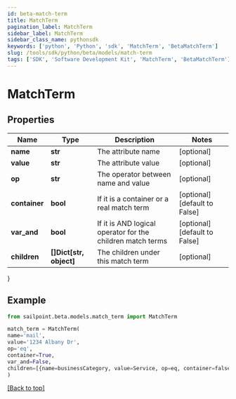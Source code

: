 ```yaml
---
id: beta-match-term
title: MatchTerm
pagination_label: MatchTerm
sidebar_label: MatchTerm
sidebar_class_name: pythonsdk
keywords: ['python', 'Python', 'sdk', 'MatchTerm', 'BetaMatchTerm']
slug: /tools/sdk/python/beta/models/match-term
tags: ['SDK', 'Software Development Kit', 'MatchTerm', 'BetaMatchTerm']
---
```


# MatchTerm

## Properties

| Name | Type | Description | Notes |
| --- | --- | --- | --- |
| **name** | **str** | The attribute name | [optional] |
| **value** | **str** | The attribute value | [optional] |
| **op** | **str** | The operator between name and value | [optional] |
| **container** | **bool** | If it is a container or a real match term | [optional] [default to False] |
| **var_and** | **bool** | If it is AND logical operator for the children match terms | [optional] [default to False] |
| **children** | **[]Dict[str, object]** | The children under this match term | [optional] |

}

## Example

```python
from sailpoint.beta.models.match_term import MatchTerm

match_term = MatchTerm(
name='mail',
value='1234 Albany Dr',
op='eq',
container=True,
var_and=False,
children=[{name=businessCategory, value=Service, op=eq, container=false, and=false, children=null}]
)

```

[[Back to top]](#)
